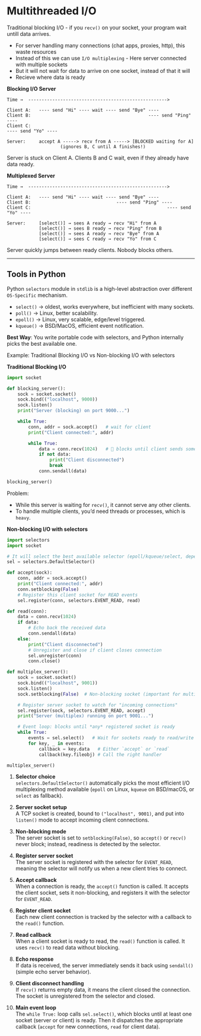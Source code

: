 # Multithreaded I/O
Traditional blocking I/O - if you `recv()` on your socket, your program wait untill data arrives.
- For server handling many connections (chat apps, proxies, http), this waste resources
- Instead of this we can use `I/O multiplexing` - Here server connected with multiple sockets
- But it will not wait for data to arrive on one socket, instead of that it will
- Recieve where data is ready

**Blocking I/O Server**
```
Time →  ---------------------------------------------------->

Client A:   ---- send "Hi" ---- wait ---- send "Bye" ----
Client B:                                            ---- send "Ping" ----
Client C:                                                             ---- send "Yo" ----

Server:     accept A -----> recv from A -----> [BLOCKED waiting for A]
                    (ignores B, C until A finishes!)
```
Server is stuck on Client A. Clients B and C wait, even if they already have data ready.

**Multiplexed Server**
```
Time →  ---------------------------------------------------->

Client A:   ---- send "Hi" ---- wait ---- send "Bye" ----
Client B:                                ---- send "Ping" ----
Client C:                                                   ---- send "Yo" ----

Server:     [select()] → sees A ready → recv "Hi" from A
            [select()] → sees B ready → recv "Ping" from B
            [select()] → sees A ready → recv "Bye" from A
            [select()] → sees C ready → recv "Yo" from C
```
Server quickly jumps between ready clients. Nobody blocks others.

 ---
 
## Tools in Python
Python `selectors` module in `stdlib` is a high-level abstraction over different `OS-Specific` mechanism.
- `select()` → oldest, works everywhere, but inefficient with many sockets.
- `poll()` → Linux, better scalability.
- `epoll()` → Linux, very scalable, edge/level triggered.
- `kqueue()` → BSD/MacOS, efficient event notification.

**Best Way**: You write portable code with selectors, and Python internally picks the best available one.

Example: Traditional Blocking I/O vs Non-blocking I/O with selectors

**Traditional Blocking I/O**
```python
import socket

def blocking_server():
    sock = socket.socket()
    sock.bind(("localhost", 9000))
    sock.listen()
    print("Server (blocking) on port 9000...")

    while True:
        conn, addr = sock.accept()   # wait for client
        print("Client connected:", addr)

        while True:
            data = conn.recv(1024)   # 🚨 blocks until client sends something
            if not data:
                print("Client disconnected")
                break
            conn.sendall(data)

blocking_server()
```
Problem: 
- While this server is waiting for `recv()`, it cannot serve any other clients.
- To handle multiple clients, you’d need threads or processes, which is `heavy`.

**Non-blocking I/O with selectors**
```python
import selectors
import socket

# It will select the best available selector (epoll/kqueue/select, depending on OS)
sel = selectors.DefaultSelector()

def accept(sock):
    conn, addr = sock.accept()
    print("Client connected:", addr)
    conn.setblocking(False)
    # Register this client socket for READ events
    sel.register(conn, selectors.EVENT_READ, read)

def read(conn):
    data = conn.recv(1024)
    if data:
        # Echo back the received data
        conn.sendall(data)
    else:
        print("Client disconnected")
        # Unregister and close if client closes connection
        sel.unregister(conn)
        conn.close()

def multiplex_server():
    sock = socket.socket()
    sock.bind(("localhost", 9001))
    sock.listen()
    sock.setblocking(False)  # Non-blocking socket (important for multiplexing)

    # Register server socket to watch for "incoming connections"
    sel.register(sock, selectors.EVENT_READ, accept)
    print("Server (multiplex) running on port 9001...")

    # Event loop: blocks until *any* registered socket is ready
    while True:
        events = sel.select()   # Wait for sockets ready to read/write
        for key, _ in events:
            callback = key.data   # Either `accept` or `read`
            callback(key.fileobj) # Call the right handler

multiplex_server()
```

1. **Selector choice**  
   `selectors.DefaultSelector()` automatically picks the most efficient I/O multiplexing method available (`epoll` on Linux, `kqueue` on BSD/macOS, or `select` as fallback).

2. **Server socket setup**  
   A TCP socket is created, bound to `("localhost", 9001)`, and put into `listen()` mode to accept incoming client connections.

3. **Non-blocking mode**  
   The server socket is set to `setblocking(False)`, so `accept()` or `recv()` never block; instead, readiness is detected by the selector.

4. **Register server socket**  
   The server socket is registered with the selector for `EVENT_READ`, meaning the selector will notify us when a new client tries to connect.

5. **Accept callback**  
   When a connection is ready, the `accept()` function is called. It accepts the client socket, sets it non-blocking, and registers it with the selector for `EVENT_READ`.

6. **Register client socket**  
   Each new client connection is tracked by the selector with a callback to the `read()` function.

7. **Read callback**  
   When a client socket is ready to read, the `read()` function is called. It uses `recv()` to read data without blocking.

8. **Echo response**  
   If data is received, the server immediately sends it back using `sendall()` (simple echo server behavior).

9. **Client disconnect handling**  
   If `recv()` returns empty data, it means the client closed the connection. The socket is unregistered from the selector and closed.

10. **Main event loop**  
    The `while True:` loop calls `sel.select()`, which blocks until at least one socket (server or client) is ready. Then it dispatches the appropriate callback (`accept` for new connections, `read` for client data).
